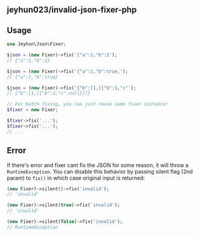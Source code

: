 ## jeyhun023/invalid-json-fixer-php

## Usage
```php
use Jeyhun\Json\Fixer;

$json = (new Fixer)->fix('{"a":1,"b":2');
// {"a":1,"b":2}

$json = (new Fixer)->fix('{"a":1,"b":true,');
// {"a":1,"b":true}

$json = (new Fixer)->fix('{"b":[1,[{"b":1,"c"');
// {"b":[1,[{"b":1,"c":null}]]}

// For batch fixing, you can just reuse same fixer instance:
$fixer = new Fixer;

$fixer->fix('...');
$fixer->fix('...');
// ...
```

## Error

If there's error and fixer cant fix the JSON for some reason, it will throw a `RuntimeException`.
You can disable this behavior by passing silent flag (2nd param) to `fix()` in which case original input is returned:

```php
(new Fixer)->silent()->fix('invalid');
// 'invalid'

(new Fixer)->silent(true)->fix('invalid');
// 'invalid'

(new Fixer)->silent(false)->fix('invalid');
// RuntimeException
```


